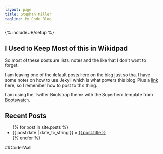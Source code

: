 ```yaml
---
layout: page
title: Stephan Miller
tagline: My Code Blog
---
```

{% include JB/setup %}

## I Used to Keep Most of this in Wikidpad

So most of these posts are lists, notes and the like that I don't want to forget.

I am leaving one of the default posts here on the blog just so that I have some notes on how to use Jekyll which is what powers this blog. Plus a [link](http://jekyllbootstrap.com/usage/jekyll-quick-start.html) here, so I remember how to post to this thing.

I am using the Twitter Bootstrap theme with the Superhero template from [Bootswatch](http://bootswatch.com/).
    
## Recent Posts

<ul class="posts">
  {% for post in site.posts %}
    <li><span>{{ post.date | date_to_string }}</span> &raquo; <a href="{{ BASE_PATH }}{{ post.url }}">{{ post.title }}</a></li>
  {% endfor %}
</ul>

##CoderWall

<section class="coderwall" data-coderwall-username="eristoddle" data-coderwall-orientation="horizontal"><//section>
